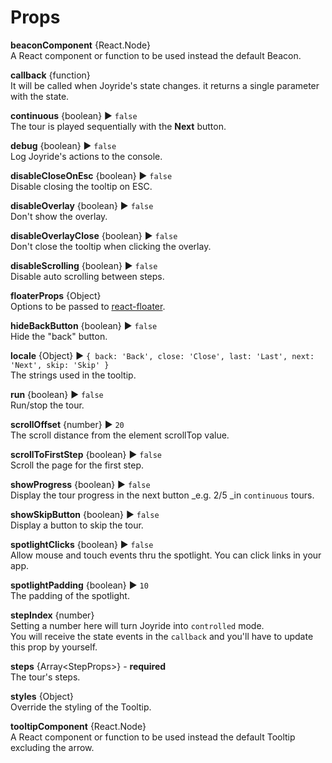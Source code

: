 # Props

**beaconComponent** {React.Node}  
A React component or function to be used instead the default Beacon.

**callback** {function}  
It will be called when Joyride's state changes. it returns a single parameter with the state.

**continuous** {boolean} ▶︎ `false`  
The tour is played sequentially with the **Next** button.

**debug** {boolean} ▶︎ `false`  
Log Joyride's actions to the console.

**disableCloseOnEsc** {boolean} ▶︎ `false`  
Disable closing the tooltip on ESC.

**disableOverlay** {boolean} ▶︎ `false`  
Don't show the overlay.

**disableOverlayClose** {boolean} ▶︎ `false`  
Don't close the tooltip when clicking the overlay.

**disableScrolling** {boolean} ▶︎ `false`  
Disable auto scrolling between steps.

**floaterProps** {Object}  
Options to be passed to [react-floater](https://github.com/gilbarbara/react-floater).

**hideBackButton** {boolean} ▶︎ `false`  
Hide the "back" button.

**locale** {Object} ▶︎ `{ back: 'Back', close: 'Close', last: 'Last', next: 'Next', skip: 'Skip' }`  
The strings used in the tooltip.

**run** {boolean} ▶︎ `false`  
Run/stop the tour.

**scrollOffset** {number} ▶︎ `20`  
The scroll distance from the element scrollTop value.

**scrollToFirstStep** {boolean} ▶︎ `false`  
Scroll the page for the first step.

**showProgress** {boolean} ▶︎ `false`  
Display the tour progress in the next button \_e.g. 2/5 \_in `continuous` tours.

**showSkipButton** {boolean} ▶︎ `false`  
Display a button to skip the tour.

**spotlightClicks** {boolean} ▶︎ `false`  
Allow mouse and touch events thru the spotlight. You can click links in your app.

**spotlightPadding** {boolean} ▶︎ `10`  
The padding of the spotlight.

**stepIndex** {number}  
Setting a number here will turn Joyride into `controlled` mode.  
You will receive the state events in the `callback` and you'll have to update this prop by yourself.

**steps** {Array&lt;StepProps&gt;} - **required**  
The tour's steps.

**styles** {Object}  
Override the styling of the Tooltip.

**tooltipComponent** {React.Node}  
A React component or function to be used instead the default Tooltip excluding the arrow.


